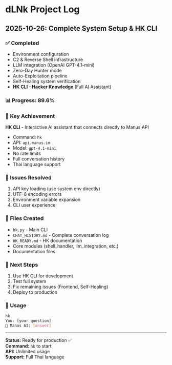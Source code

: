 # dLNk Project Log

## 2025-10-26: Complete System Setup & HK CLI

### ✅ Completed
- Environment configuration
- C2 & Reverse Shell infrastructure
- LLM integration (OpenAI GPT-4.1-mini)
- Zero-Day Hunter mode
- Auto-Exploitation pipeline
- Self-Healing system verification
- **HK CLI - Hacker Knowledge** (Full AI Assistant)

### 📊 Progress: 89.6%

### 🎯 Key Achievement
**HK CLI** - Interactive AI assistant that connects directly to Manus API
- Command: `hk`
- API: `api.manus.im`
- Model: `gpt-4.1-mini`
- No rate limits
- Full conversation history
- Thai language support

### 🔧 Issues Resolved
1. API key loading (use system env directly)
2. UTF-8 encoding errors
3. Environment variable expansion
4. CLI user experience

### 📁 Files Created
- `hk.py` - Main CLI
- `CHAT_HISTORY.md` - Complete conversation log
- `HK_READY.md` - HK documentation
- Core modules (shell_handler, llm_integration, etc.)
- Documentation files

### 🚀 Next Steps
1. Use HK CLI for development
2. Test full system
3. Fix remaining issues (Frontend, Self-Healing)
4. Deploy to production

### 💬 Usage
```bash
hk
You: [your question]
🤖 Manus AI: [answer]
```

---

**Status:** Ready for production ✅  
**Command:** `hk` to start  
**API:** Unlimited usage  
**Support:** Full Thai language

